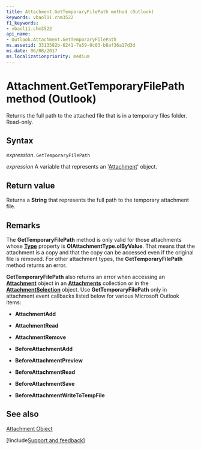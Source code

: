 ```yaml
---
title: Attachment.GetTemporaryFilePath method (Outlook)
keywords: vbaol11.chm3522
f1_keywords:
- vbaol11.chm3522
api_name:
- Outlook.Attachment.GetTemporaryFilePath
ms.assetid: 3313582b-6241-7a59-0c03-b8af36a17d3d
ms.date: 06/08/2017
ms.localizationpriority: medium
---
```



# Attachment.GetTemporaryFilePath method (Outlook)

Returns the full path to the attached file that is in a temporary files folder. Read-only.


## Syntax

_expression_. `GetTemporaryFilePath`

_expression_ A variable that represents an '[Attachment](Outlook.Attachment.md)' object.


## Return value

Returns a **String** that represents the full path to the temporary attachment file.


## Remarks

The **GetTemporaryFilePath** method is only valid for those attachments whose **[Type](Outlook.Attachment.Type.md)** property is **OlAttachmentType.olByValue**. That means that the attachment is a copy and that the copy can be accessed even if the original file is removed. For other attachment types, the **GetTemporaryFilePath** method returns an error.

 **GetTemporaryFilePath** also returns an error when accessing an **[Attachment](Outlook.Attachment.md)** object in an **[Attachments](Outlook.Attachments.md)** collection or in the **[AttachmentSelection](Outlook.AttachmentSelection.md)** object. Use **GetTemporaryFilePath** only in attachment event callbacks listed below for various Microsoft Outlook items:


- **AttachmentAdd**
    
- **AttachmentRead**
    
- **AttachmentRemove**
    
- **BeforeAttachmentAdd**
    
- **BeforeAttachmentPreview**
    
- **BeforeAttachmentRead**
    
- **BeforeAttachmentSave**
    
- **BeforeAttachmentWriteToTempFile**
    



## See also


[Attachment Object](Outlook.Attachment.md)

[!include[Support and feedback](~/includes/feedback-boilerplate.md)]